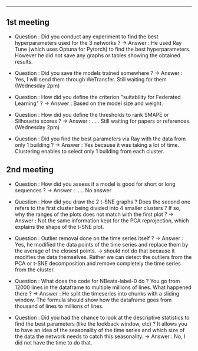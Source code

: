 
---

## 1st meeting

- Question : Did you conduct any experiment to find the best hyperparameters used for the 3 networks ? 
	-> Answer : He used Ray Tune (which uses Optuna for Pytorch) to find the best hyperparameters. However he did not save any graphs or tables showing the obtained results. 

- Question : Did you save the models trained somewhere ?
	-> Answer : Yes, I will send them through WeTransfer. Still waiting for them (Wednesday 2pm)

- Question : How did you define the criterion "suitability for Federated Learning" ?
	-> Answer : Based on the model size and weight. 

- Question : How did you define the thresholds to rank SMAPE or Silhouette scores ?
	-> Answer : ..... Still waiting for papers or references. (Wednesday 2pm)

- Question : Did you find the best parameters via Ray with the data from only 1 building ?
	-> Answer : Yes because it was taking a lot of time. Clustering enables to select only 1 building from each cluster. 



## 2nd meeting

- Question : How did you assess if a model is good for short or long sequences ? 
	-> Answer : ..... No answer 

- Question : How did you draw the 2 t-SNE graphs ? Does the second one refers to the first cluster being divided into 4 smaller clusters ? If so, why the ranges of the plots does not match with the first plot ?
	-> Answer : Not the same information kept for the PCA reprojection, which explains the shape of the t-SNE plot.

- Question : Outlier removal done on the time series itself ? 
	-> Answer : Yes, he modified the data points of the time series and replace them by the average of the closest points. -> should not do that because it modifies the data themselves. Rather we can detect the outliers from the PCA or t-SNE decomposition and remove completely the time series from the cluster. 

- Question : What does the code for NBeats-label-0 do ? You go from 12000 lines in the dataframe to multiple millions of lines. What happened there ?
	-> Answer : He split the timeseries into chunks with a sliding window. The formula should show how the dataframe goes from thousand of lines to millions of lines.

- Question : Did you had the chance to look at the descriptive statistics to find the best parameters (like the lookback window, etc) ? It allows you to have an idea of the seasonality of the time series and which size of the data the network needs to catch this seasonality.
	-> Answer : No, I did not have the time to do that.  


